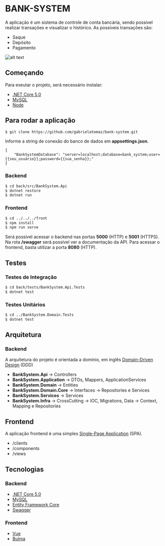 # BANK-SYSTEM

A aplicação é um sistema de controle de conta bancária, sendo possível realizar transações e visualizar o histórico. As possíveis transações são:
* Saque
* Depósito
* Pagamento

![alt text](https://i.imgur.com/7lOOCJd.png)

## Começando
Para exeutar o projeto, será necessário instalar:
* [.NET Core 5.0](hhttps://dotnet.microsoft.com/download/dotnet/5.0)
* [MySQL](https://dev.mysql.com/downloads/mysql/)
* [Node](https://nodejs.org/en/download/)

## Para rodar a aplicação

```sh
$ git clone https://github.com/gabrielatomaz/bank-system.git
```

Informe a string de conexão do banco de dados em **appsettings.json**.

```
{
    "BankSystemDatabase": "server=localhost;database=bank_system;user={{seu_usuário}};password={{sua_senha}};"
}
```


### Backend
```sh
$ cd back/src/BankSystem.Api
$ dotnet restore
$ dotnet run
```

### Frontend
```sh
$ cd ../../../front
$ npm install
$ npm run serve
```

Será possível acessar o backend nas portas **5000** (HTTP) e **5001** (HTTPS). Na rota **/swagger** será possível ver a documentação da API. Para acessar o frontend, basta utilizar a porta **8080** (HTTP).

## Testes

### Testes de Integração
```sh
$ cd back/tests/BankSystem.Api.Tests
$ dotnet test
```

### Testes Unitários
```sh
$ cd ../BankSystem.Domain.Tests
$ dotnet test
```

## Arquitetura

### Backend
A arquitetura do projeto é orientada a domínio, em inglês [Domain-Driven Design](https://www.devmedia.com.br/ddd-domain-driven-design-com-net/14416) (DDD)
* **BankSystem.Api** -> Controllers
* **BankSystem.Application** -> DTOs, Mappers, ApplicationServices
* **BankSystem.Domain** -> Entities
* **BankSystem.Domain.Core** -> Interfaces -> Repositories e Services
* **BankSystem.Services** -> Services
* **BankSystem.Infra** -> CrossCutting -> IOC, Migrations, Data -> Context, Mapping e Repositories

## Frontend
A aplicação frontend é uma simples [Single-Page Application](https://blog.schoolofnet.com/o-que-e-uma-spa-single-page-application/) (SPA).
* /clients
* /components 
* /views

## Tecnologias

### Backend

* [.NET Core 5.0](https://docs.microsoft.com/pt-br/dotnet/core/dotnet-five)
* [MySQL](https://www.mysql.com/)
* [Entity Framework Core](https://docs.microsoft.com/pt-br/ef/core/)
* [Swagger](https://swagger.io/)

### Frontend
* [Vue](https://vuejs.org/)
* [Bulma](https://bulma.io/)